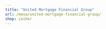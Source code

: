 ```yaml
---
title: "United Mortgage Financial Group"
url: /mesa/united-mortgage-financial-group/
shop: Leiher
---
```

